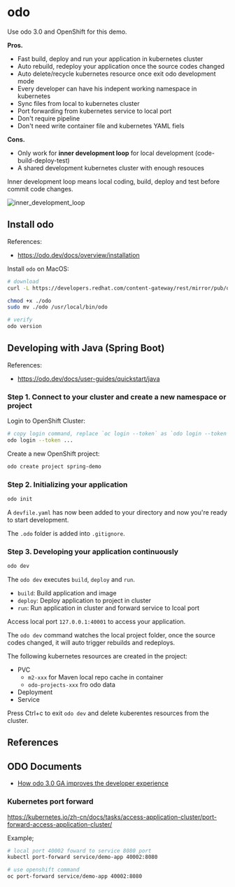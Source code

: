 # odo

Use odo 3.0 and OpenShift for this demo.

**Pros.**
- Fast build, deploy and run your application in kubernetes cluster
- Auto rebuild, redeploy your application once the source codes changed
- Auto delete/recycle kubernetes resource once exit odo development mode
- Every developer can have his indepent working namespace in kubernetes
- Sync files from local to kubernetes cluster
- Port forwarding from kubernetes service to local port
- Don't require pipeline
- Don't need write container file and kubernetes YAML fiels

**Cons.**
- Only work for **inner development loop** for local development (code-build-deploy-test)
- A shared development kubernetes cluster with enough resouces


Inner development loop means local coding, build, deploy and test before commit code changes.

![inner_development_loop](https://developers.redhat.com/sites/default/files/styles/article_floated/public/blog/2020/05/To-Staging.png)



## Install odo

References:
- https://odo.dev/docs/overview/installation

Install `odo` on MacOS:

```bash
# download
curl -L https://developers.redhat.com/content-gateway/rest/mirror/pub/openshift-v4/clients/odo/v3.0.0~rc1/odo-darwin-amd64 -o odo

chmod +x ./odo
sudo mv ./odo /usr/local/bin/odo

# verify
odo version
```

## Developing with Java (Spring Boot)

References:
- https://odo.dev/docs/user-guides/quickstart/java

### Step 1. Connect to your cluster and create a new namespace or project

Login to OpenShift Cluster:
```bash
# copy login command, replace `oc login --token` as `odo login --token`
odo login --token ...
```

Create a new OpenShift project:
```bash
odo create project spring-demo
```

### Step 2. Initializing your application

```bash
odo init
```

A `devfile.yaml` has now been added to your directory and now you're ready to start development.

The `.odo` folder is added into `.gitignore`.

### Step 3. Developing your application continuously

```bash
odo dev
```

The `odo dev` executes `build`, `deploy` and `run`.

- `build`: Build application and image
- `deploy`: Deploy application to project in cluster
- `run`: Run application in cluster and forward service to lcoal port

Access local port `127.0.0.1:40001` to access your application.

The `odo dev` command watches the local project folder, once the source codes changed, it will auto trigger rebuilds and redeploys.

The following kubernetes resources are created in the project:
- PVC
    - `m2-xxx` for Maven local repo cache in container
    - `odo-projects-xxx` fro odo data
- Deployment
- Service

Press Ctrl+c to exit `odo dev` and delete kuberentes resources from the cluster.


## References

## ODO Documents

- [How odo 3.0 GA improves the developer experience](https://developers.redhat.com/articles/2022/10/24/odo-v3-ga-improves-developer-experience#)

### Kubernetes port forward

https://kubernetes.io/zh-cn/docs/tasks/access-application-cluster/port-forward-access-application-cluster/

Example;
```bash
# local port 40002 foward to service 8080 port
kubectl port-forward service/demo-app 40002:8080

# use openshift command
oc port-forward service/demo-app 40002:8080
```